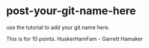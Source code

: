 # post-your-git-name-here
use the tutorial to add your git name here.

This is for 10 points. 
HuskerHamFam - Garrett Hamaker
